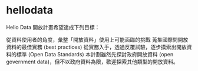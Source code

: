 hellodata
=========

Hello Data 開放計畫希望達成下列目標：

從資料使用者的角度，彙整「開放資料」使用上可能面臨的挑戰
蒐集國際間開放資料的最佳實務 (best practices)
從實務入手，透過反覆試驗，逐步摸索出開放資料的標準 (Open Data Standards)
本計劃雖然先探討政府開放資料 (open government data)，但不以政府資料為限，歡迎探索其他類型的開放資料。
